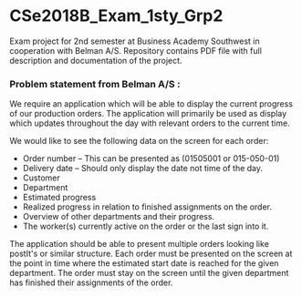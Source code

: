 # CSe2018B_Exam_1sty_Grp2
Exam project for 2nd semester at Business Academy Southwest in cooperation with Belman A/S. Repository contains PDF file with full description and documentation of the project.

### Problem statement from Belman A/S :

We require an application which will be able to display the current progress of our production orders. The application will primarily be used as display which updates throughout the day with relevant orders to the current time.

We would like to see the following data on the screen for each order:

  * Order number – This can be presented as (01505001 or 015-050-01)
  * Delivery date – Should only display the date not time of the day.
  * Customer
  * Department
  * Estimated progress
  * Realized progress in relation to finished assignments on the order.
  * Overview of other departments and their progress.
  * The worker(s) currently active on the order or the last sign into it.
  
The application should be able to present multiple orders looking like postIt's or similar structure. Each order must be presented on the screen at the point in time where the estimated start date is reached for the given department. The order must stay on the screen until the given department has finished their assignments of the order.
